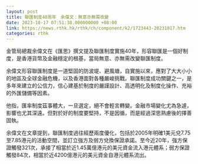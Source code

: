 ```yaml
---
layout: post
title: 聯匯制度40周年　余偉文：無意亦無需改變
date: 2023-10-17 07:51:38.000000000 +08:00
link: https://news.rthk.hk/rthk/ch/component/k2/1723443-20231017.htm
categories: rthk
---
```


金管局總裁余偉文在《匯思》撰文提及聯匯制度實施40年，形容聯匯是一個好制度，是香港貨幣及金融穩定的根基，當局無意、亦無需改變聯匯制度。

余偉文形容聯匯制度是一道堅固的防波堤、避風塘，自實施以來，應對了大大小小的地區及全球金融危機，以及香港面對各種嚴峻挑戰。聯匯制度成功關鍵之一，是多年來建立的公信力，信心建基於制度的嚴謹設計、高透明化及制度化操作、充裕的外匯儲備等因素。

他指，匯率制度茲事體大，一旦選定，絕不會輕言轉變。金融市場變化尤為急遽，影響也尤其深遠。但對於好的制度要堅持，不是因循，而是經過深思熟慮後的擇善固執。

余偉文在文章提到，聯匯制度過往經歷兩度優化，包括於2005年明確1美元兌7.75至7.85港元的活動空間，並訂立強方及弱方兌換保證承諾。至今近20年，強方保證觸發321次，承接了相當於近1.45萬億港元的美元資金流入港元體系；弱方保證觸發84次，相當於近4200億港元的美元資金自港元體系流出。

